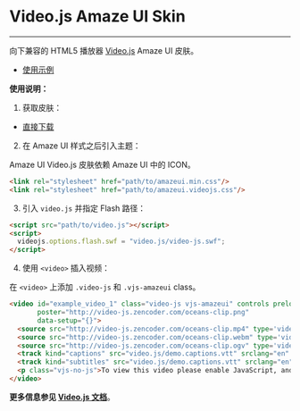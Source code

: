 # Video.js Amaze UI Skin
---

向下兼容的 HTML5 播放器 [Video.js](http://www.videojs.com/) Amaze UI 皮肤。

- [使用示例](http://amazeui.github.io/videojs/docs/demo.html)

**使用说明：**

1. 获取皮肤：

  - [直接下载](https://github.com/amazeui/videojs/archive/master.zip)

2. 在 Amaze UI 样式之后引入主题：

  Amaze UI Video.js 皮肤依赖 Amaze UI 中的 ICON。

  ```html
  <link rel="stylesheet" href="path/to/amazeui.min.css"/>
  <link rel="stylesheet" href="path/to/amazeui.videojs.css"/>
  ```

3. 引入 `video.js` 并指定 Flash 路径：

  ```html
  <script src="path/to/video.js"></script>
  <script>
    videojs.options.flash.swf = "video.js/video-js.swf";
  </script>
  ```

4. 使用 `<video>` 插入视频：

  在 `<video>` 上添加 `.video-js` 和 `.vjs-amazeui` class。

```html
<video id="example_video_1" class="video-js vjs-amazeui" controls preload="none" width="640" height="264"
       poster="http://video-js.zencoder.com/oceans-clip.png"
       data-setup="{}">
  <source src="http://video-js.zencoder.com/oceans-clip.mp4" type='video/mp4' />
  <source src="http://video-js.zencoder.com/oceans-clip.webm" type='video/webm' />
  <source src="http://video-js.zencoder.com/oceans-clip.ogv" type='video/ogg' />
  <track kind="captions" src="video.js/demo.captions.vtt" srclang="en" label="English"></track><!-- Tracks need an ending tag thanks to IE9 -->
  <track kind="subtitles" src="video.js/demo.captions.vtt" srclang="en" label="English"></track><!-- Tracks need an ending tag thanks to IE9 -->
  <p class="vjs-no-js">To view this video please enable JavaScript, and consider upgrading to a web browser that <a href="http://videojs.com/html5-video-support/" target="_blank">supports HTML5 video</a></p>
</video>
```

**更多信息参见 [Video.js 文档](https://github.com/videojs/video.js/blob/stable/docs/index.md)**。
